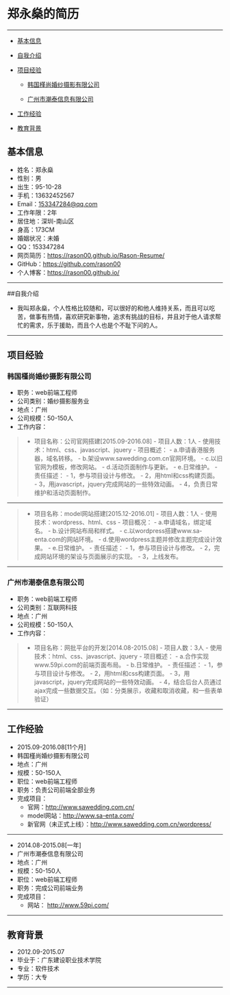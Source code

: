 # 郑永燊的简历

---

- [基本信息](#基本信息)

- [自我介绍](#自我介绍)

- [项目经验](#项目经验)
    
    - [韩国槿尚婚纱摄影有限公司](#韩国槿尚婚纱摄影有限公司)
    
    - [广州市潮泰信息有限公司](#广州市潮泰信息有限公司)
    
- [工作经验](#工作经验)
    
- [教育背景](#教育背景)

## 基本信息

- 姓名：郑永燊
- 性别：男
- 出生：95-10-28
- 手机：13632452567
- Email：153347284@qq.com
- 工作年限：2年
- 居住地：深圳-南山区
- 身高：173CM
- 婚姻状况：未婚
- QQ：153347284
- 网页简历：https://rason00.github.io/Rason-Resume/
- GitHub：https://github.com/rason00
- 个人博客：https://rason00.github.io/

---

##自我介绍
- 我叫郑永燊，个人性格比较随和，可以很好的和他人维持关系，而且可以吃苦，做事有热情，喜欢研究新事物，追求有挑战的目标，并且对于他人请求帮忙的需求，乐于援助，而且个人也是个不耻下问的人。

---

## 项目经验

### 韩国槿尚婚纱摄影有限公司

- 职务：web前端工程师
- 公司类别：婚纱摄影服务业
- 地点：广州
- 公司规模：50-150人
- 工作内容：

>   - 项目名称：公司官网搭建[2015.09-2016.08]
    - 项目人数：1人
    - 使用技术：html、css、javascript、jquery
    - 项目概述：
        - a.申请香港服务器，域名转移。
        - b.架设www.sawedding.com.cn官网环境。
        - c.以旧官网为模板，修改网站。
        - d.活动页面制作与更新。
        - e.日常维护。
    - 责任描述：
        - 1，参与项目设计与修改。 
        - 2，用html和css构建页面。 
        - 3，用javascript，jquery完成网站的一些特效动画。 
        - 4，负责日常维护和活动页面制作。
    
---

>   - 项目名称：model网站搭建[2015.12-2016.01]
    - 项目人数：1人
    - 使用技术：wordpress、html、css 
    - 项目概况： 
        - a.申请域名，绑定域名。 
        - b.设计网站布局和样式。 
        - c.以wordpress搭建www.sa-enta.com的网站环境。 
        - d.使用wordpress主题并修改主题完成设计效果。 
        - e.日常维护。
    - 责任描述：
        - 1，参与项目设计与修改。 
        - 2，完成网站环境的架设与页面展示的实现。 
        - 3，上线发布。
  
---

### 广州市潮泰信息有限公司

- 职务：web前端工程师
- 公司类别：互联网科技
- 地点：广州
- 公司规模：50-150人
- 工作内容：

>   - 项目名称：网批平台的开发[2014.08-2015.08]
    - 项目人数：3人 
    - 使用技术：html、css、javascript、jquery
    - 项目概述： 
        - a.合作实现www.59pi.com的前端页面布局。 
        - b.日常维护。
    - 责任描述：
        - 1，参与项目设计与修改。 
        - 2，用html和css构建页面。 
        - 3，用javascript，jquery完成网站的一些特效动画。 
        - 4，结合后台人员通过ajax完成一些数据交互。（如：分类展示，收藏和取消收藏，和一些表单验证）

---

## 工作经验

- 2015.09-2016.08[11个月]
- 韩国槿尚婚纱摄影有限公司
- 地点：广州
- 规模：50-150人
- 职位：web前端工程师
- 职务：负责公司前端全部业务
- 完成项目：
    - 官网：http://www.sawedding.com.cn/
    - model网站：http://www.sa-enta.com/
    - 新官网（未正式上线）：http://www.sawedding.com.cn/wordpress/

---

- 2014.08-2015.08[一年]
- 广州市潮泰信息有限公司
- 地点：广州
- 规模：50-150人
- 职位：web前端工程师
- 职务：完成公司前端业务
- 完成项目：
    - 网站： http://www.59pi.com/

---

## 教育背景

- 2012.09-2015.07
- 毕业于：广东建设职业技术学院
- 专业：软件技术
- 学历：大专

---






